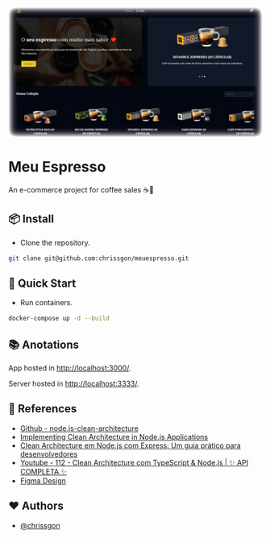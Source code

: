![Meu Espresso](./app/public/thumb.png)

# Meu Espresso

An e-commerce project for coffee sales ☕🛒

## 📦 Install

- Clone the repository.

```bash
git clone git@github.com:chrissgon/meuespresso.git
```

## 🚀 Quick Start

- Run containers.

```bash
docker-compose up -d --build
```

## 📚 Anotations

App hosted in [http://localhost:3000/](http://localhost:3000/).

Server hosted in [http://localhost:3333/](http://localhost:3333/).

## 🔗 References

- [Github - node.js-clean-architecture](https://github.com/panagiop/node.js-clean-architecture)
- [Implementing Clean Architecture in Node.js Applications](https://appmaster.io/blog/clean-architecture-nodejs-applications)
- [Clean Architecture em Node.js com Express: Um guia prático para desenvolvedores](https://culturadev.com.br/clean-architecture-em-node-js-com-express-um-guia-pratico-para-desenvolvedores/)
- [Youtube - 112 - Clean Architecture com TypeScript & Node.js | ✨ API COMPLETA ✨](https://www.youtube.com/watch?v=7BNoxRntLYo)
- [Figma Design](https://www.figma.com/file/RvD6nikB1px2Kpt1VJfsxV/Pokedex?t=UtfWb2l7p2VAcdgF-6)

## ❤️ Authors

- [@chrissgon](https://www.github.com/chrissgon)
